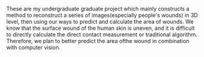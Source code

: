 These are my undergraduate graduate project which mainly constructs a method to reconstruct a series of images(especially people's wounds) in 3D level, then using our ways to predict and calculate the area of wounds. 
We know that the surface wound of the human skin is uneven, and it is difficult to directly calculate the direct contact measurement or traditional algorithm. 
Therefore, we plan to better predict the area of ​​the wound in combination with computer vision.
